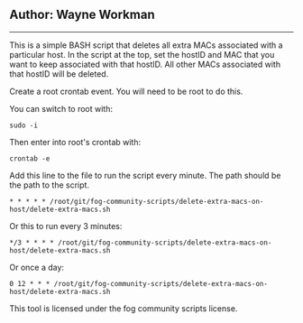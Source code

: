 ## Author: Wayne Workman

---

This is a simple BASH script that deletes all extra MACs associated with a particular host.
In the script at the top, set the hostID and MAC that you want to keep associated with that hostID. 
All other MACs associated with that hostID will be deleted.

Create a root crontab event. You will need to be root to do this.

You can switch to root with:

`sudo -i`

Then enter into root's crontab with:

`crontab -e`


Add this line to the file to run the script every minute. The path should be the path to the script.

`* * * * * /root/git/fog-community-scripts/delete-extra-macs-on-host/delete-extra-macs.sh`

Or this to run every 3 minutes:

`*/3 * * * * /root/git/fog-community-scripts/delete-extra-macs-on-host/delete-extra-macs.sh`

Or once a day:

`0 12 * * * /root/git/fog-community-scripts/delete-extra-macs-on-host/delete-extra-macs.sh`

This tool is licensed under the fog community scripts license.

